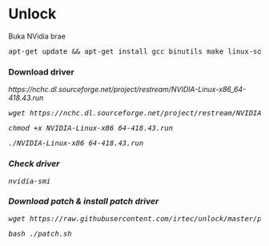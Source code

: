 # Unlock
Buka NVidia brae

<pre>apt-get update && apt-get install gcc binutils make linux-source</pre>

<h3>Download driver</h3>
<p><i>https://nchc.dl.sourceforge.net/project/restream/NVIDIA-Linux-x86_64-418.43.run<i></p>
<pre>wget https://nchc.dl.sourceforge.net/project/restream/NVIDIA-Linux-x86_64-418.43.run</pre>
<pre>chmod +x NVIDIA-Linux-x86_64-418.43.run</pre>
<pre>./NVIDIA-Linux-x86_64-418.43.run</pre>
<h3>Check driver</h3>
<pre>nvidia-smi</pre>
<h3>Download patch & install patch driver</h3>
<pre>wget https://raw.githubusercontent.com/irtec/unlock/master/patch.sh</pre>
<pre>bash ./patch.sh</pre>
